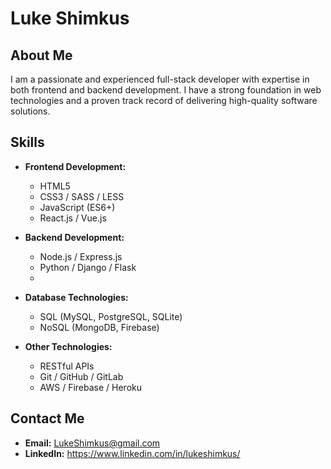# Luke Shimkus

## About Me

I am a passionate and experienced full-stack developer with expertise in both frontend and backend development. I have a strong foundation in web technologies and a proven track record of delivering high-quality software solutions.

## Skills

- **Frontend Development:**
  - HTML5
  - CSS3 / SASS / LESS
  - JavaScript (ES6+)
  - React.js / Vue.js 
  
- **Backend Development:**
  - Node.js / Express.js
  - Python / Django / Flask
  - 
- **Database Technologies:**
  - SQL (MySQL, PostgreSQL, SQLite)
  - NoSQL (MongoDB, Firebase)
  
- **Other Technologies:**
  - RESTful APIs
  - Git / GitHub / GitLab
  - AWS / Firebase / Heroku

## Contact Me

- **Email:** LukeShimkus@gmail.com
- **LinkedIn:** https://www.linkedin.com/in/lukeshimkus/

